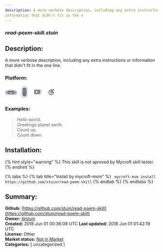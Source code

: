 ```yaml
---
description: A more verbose description, including any extra instructions or
information that didn't fit in the o
---
```


### _read-poem-skill.stuin_  
## Description:  
A more verbose description, including any extra instructions or
information that didn't fit in the one line.  
  
### Platform:  
 ![Mark I](../.gitbook/assets/mark-1-icon.png)  ![Mark II](../.gitbook/assets/mark-2-icon.png)  ![Picroft](../.gitbook/assets/picroft-icon.png)  ![plasmoid](../.gitbook/assets/kde.png)   
### Examples:  
> Hello world.  
> Greetings planet earth.  
> Count up.  
> Count down.  
  
## Installation:  
{% hint style="warning" %}
This skill is not aproved by Mycroft skill tester.
{% endhint %}
    
{% tabs %}
{% tab title="Install by mycroft-msm" %}
``` mycroft-msm install https://github.com/stuin/read-poem-skill```
{% endtab %}
  {% endtabs %}
    
## Summary:  
**Github:** [https://github.com/stuin/read-poem-skill](https://github.com/stuin/read-poem-skill)  
**Owner:** [@stuin](https://github.com/stuin)  
**Created:** 2018 Jun 01 00:36:09 UTC  **Last updated:** 2018 Jun 01 01:42:19 UTC  
**License:** Other  
**Market status:** [Not in Market](https://market.mycroft.ai/skill/)  
**Categories:** [ uncategorized ]   
